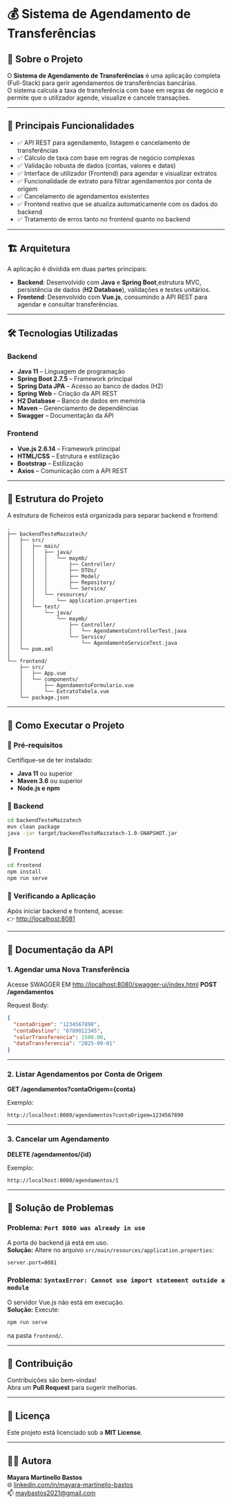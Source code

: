 # 💰 Sistema de Agendamento de Transferências

## 📌 Sobre o Projeto
O **Sistema de Agendamento de Transferências** é uma aplicação completa (Full-Stack) para gerir agendamentos de transferências bancárias.  
O sistema calcula a taxa de transferência com base em regras de negócio e permite que o utilizador agende, visualize e cancele transações.

---

## 🎯 Principais Funcionalidades
- ✅ API REST para agendamento, listagem e cancelamento de transferências
- ✅ Cálculo de taxa com base em regras de negócio complexas
- ✅ Validação robusta de dados (contas, valores e datas)
- ✅ Interface de utilizador (Frontend) para agendar e visualizar extratos
- ✅ Funcionalidade de extrato para filtrar agendamentos por conta de origem
- ✅ Cancelamento de agendamentos existentes
- ✅ Frontend reativo que se atualiza automaticamente com os dados do backend
- ✅ Tratamento de erros tanto no frontend quanto no backend

---

## 🏗️ Arquitetura
A aplicação é dividida em duas partes principais:

- **Backend**: Desenvolvido com **Java** e **Spring Boot**,estrutura MVC, persistência de dados (**H2 Database**), validações e testes unitários.
- **Frontend**: Desenvolvido com **Vue.js**, consumindo a API REST para agendar e consultar transferências.

---

## 🛠️ Tecnologias Utilizadas

### Backend
- **Java 11** – Linguagem de programação
- **Spring Boot 2.7.5** – Framework principal
- **Spring Data JPA** – Acesso ao banco de dados (H2)
- **Spring Web** – Criação da API REST
- **H2 Database** – Banco de dados em memória
- **Maven** – Gerenciamento de dependências
- **Swagger** – Documentação da API


### Frontend
- **Vue.js 2.6.14** – Framework principal
- **HTML/CSS** – Estrutura e estilização
- **Bootstrap** – Estilização
- **Axios** – Comunicação com a API REST

---

## 📁 Estrutura do Projeto
A estrutura de ficheiros está organizada para separar backend e frontend:

```
.
├── backendTesteMazzatech/
│   ├── src/
│   │   ├── main/
│   │   │   ├── java/
│   │   │   │   └── maymb/
│   │   │   │       ├── Controller/
│   │   │   │       ├── DTOs/
│   │   │   │       ├── Model/
│   │   │   │       ├── Repository/
│   │   │   │       └── Service/
│   │   │   └── resources/
│   │   │       └── application.properties
│   │   └── test/
│   │       └── java/
│   │           └── maymb/
│   │               ├── Controller/
│   │               │   └── AgendamentoControllerTest.java
│   │               └── Service/
│   │                   └── AgendamentoServiceTest.java
│   └── pom.xml
│
└── frontend/
    ├── src/
    │   ├── App.vue
    │   └── components/
    │       ├── AgendamentoFormulario.vue
    │       └── ExtratoTabela.vue
    └── package.json
```

---

## 🚀 Como Executar o Projeto

### 🔹 Pré-requisitos
Certifique-se de ter instalado:
- **Java 11** ou superior
- **Maven 3.6** ou superior
- **Node.js e npm**

### 🔹 Backend
```bash
cd backendTesteMazzatech
mvn clean package
java -jar target/backendTesteMazzatech-1.0-SNAPSHOT.jar
```

### 🔹 Frontend
```bash
cd frontend
npm install
npm run serve
```

### 🔹 Verificando a Aplicação
Após iniciar backend e frontend, acesse:  
👉 [http://localhost:8081](http://localhost:8081)

---

## 📖 Documentação da API

### 1. Agendar uma Nova Transferência
Acesse SWAGGER EM [http://localhost:8080/swagger-ui/index.html](http://localhost:8080/swagger-ui/index.html)
**POST /agendamentos**

Request Body:
```json
{
  "contaOrigem": "1234567890",
  "contaDestino": "6789012345",
  "valorTransferencia": 1500.00,
  "dataTransferencia": "2025-09-01"
}
```

---

### 2. Listar Agendamentos por Conta de Origem
**GET /agendamentos?contaOrigem={conta}**

Exemplo:
```
http://localhost:8080/agendamentos?contaOrigem=1234567890
```

---

### 3. Cancelar um Agendamento
**DELETE /agendamentos/{id}**

Exemplo:
```
http://localhost:8080/agendamentos/1
```

---

## 🐛 Solução de Problemas

### Problema: `Port 8080 was already in use`
A porta do backend já está em uso.  
**Solução:** Altere no arquivo `src/main/resources/application.properties`:
```properties
server.port=8081
```

### Problema: `SyntaxError: Cannot use import statement outside a module`
O servidor Vue.js não está em execução.  
**Solução:** Execute:
```bash
npm run serve
```
na pasta `frontend/`.

---

## 🤝 Contribuição
Contribuições são bem-vindas!  
Abra um **Pull Request** para sugerir melhorias.

---

## 📜 Licença
Este projeto está licenciado sob a **MIT License**.

---

## 👩‍💻 Autora

**Mayara Martinello Bastos**  
🌐 [linkedin.com/in/mayara-martinello-bastos](https://www.linkedin.com/in/mayara-martinello-bastos)  
📫 maybastos2021@gmail.com
